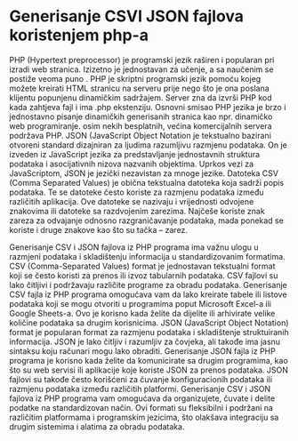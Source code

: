 # Generisanje CSVI JSON fajlova koristenjem php-a
PHP (Hypertext preprocessor) je programski jezik  raširen i popularan pri izradi web stranica. Izizetno je jednostavan za učenje, a sa naučenim se postiže veoma puno . PHP je skriptni programski jezik pomoću kojeg možete kreirati HTML stranicu na serveru prije nego što je ona poslana klijentu popunjenu dinamičkim sadržajem. Server zna da izvrši PHP kod kada zahtjeva fajl i ima .php ekstenziju. Osnovni smisao PHP jezika je brzo i jednostavno pisanje dinamičkih generisanih stranica kao npr. dinamičko web programiranje. osim nekih besplatnih, većina komercijalnih servera podržava PHP.
JSON (JavaScript Object Notation je tekstualno bazirani otvoreni standard dizajniran za ljudima razumljivu razmjenu podataka. On je izveden iz JavaScript jezika za predstavljanje jednostavnih struktura podataka i asocijativnih nizova nazvanih objektima. Uprkos vezi za JavaScriptom, JSON je jezički nezavistan za mnoge jezike. 
Datoteka CSV (Comma Separated Values) je obična tekstualna datoteka koja sadrži popis podataka. Te se datoteke često koriste za razmjenu podataka između različitih aplikacija. Ove datoteke se nazivaju i vrijednosti odvojene znakovima ili datoteke sa razdvojenim zarezima. Najčeše koriste znak zareza za odvajanje odnosno razgraničavanje podataka, mada ponekad se koriste i druge znakove kao što su tačka – zarez.

Generisanje CSV i JSON fajlova iz PHP programa ima važnu ulogu u razmjeni podataka i skladištenju informacija u standardizovanim formatima.
CSV (Comma-Separated Values) format je jednostavan tekstualni format koji se često koristi za prenos ili izvoz tabularnih podataka. CSV fajlovi su lako čitljivi i podržavaju različite programe za obradu podataka. Generisanje CSV fajla iz PHP programa omogućava vam da lako kreirate tabele ili listove podataka koji se mogu otvoriti u programima poput Microsoft Excel-a ili Google Sheets-a. Ovo je korisno kada želite da dijelite ili arhivirate velike količine podataka sa drugim korisnicima.
JSON (JavaScript Object Notation) format je popularan format za razmjenu podataka i skladištenje struktuiranih informacija. JSON je lako čitljiv i razumljiv za čovjeka, ali takođe ima jasnu sintaksu koju računari mogu lako obraditi. Generisanje JSON fajla iz PHP programa je korisno kada želite da komunicirate sa drugim programima, kao što su web servisi ili aplikacije koje koriste JSON za prenos podataka. JSON fajlovi su takođe često korišćeni za čuvanje konfiguracionih podataka ili razmjenu podataka između različitih platformi.
Generisanje CSV i JSON fajlova iz PHP programa vam omogućava da organizujete, čuvate i delite podatke na standardizovan način. Ovi formati su fleksibilni i podržani na različitim platformama i programskim jezicima, što olakšava integraciju sa drugim sistemima i alatima za obradu podataka.
